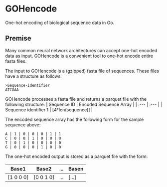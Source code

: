 # GOHencode
One-hot encoding of biological sequence data in Go.

## Premise
Many common neural network architectures can accept one-hot encoded data as input. GOHencode is a convenient tool to one-hot encode entire fasta files.

The input to GOHencode is a (gzipped) fasta file of sequences. These files have a structure as follows:

```
>Sequence-identifier
ATCGAA
```

GOHencode processes a fasta file and returns a parquet file with the following structure:
| Sequence ID | Encoded Sequence Array |
| :---        | :---                   |
| Sequence identifier 1 | [4*len(sequence)] |

The encoded sequence array has the following form for the sample sequence above:
```
A | 1 | 0 | 0 | 0 | 1 | 1  
C | 0 | 0 | 1 | 0 | 0 | 0  
T | 0 | 1 | 0 | 0 | 0 | 0  
G | 0 | 0 | 0 | 1 | 0 | 0  
```
The one-hot encoded output is stored as a parquet file with the form:

| Base1 | Base2 | ... | Basen|
| ---   | ---   | --- | ---  |
|[1 0 0 0]|[0 0 1 0] | ... | [...]|
